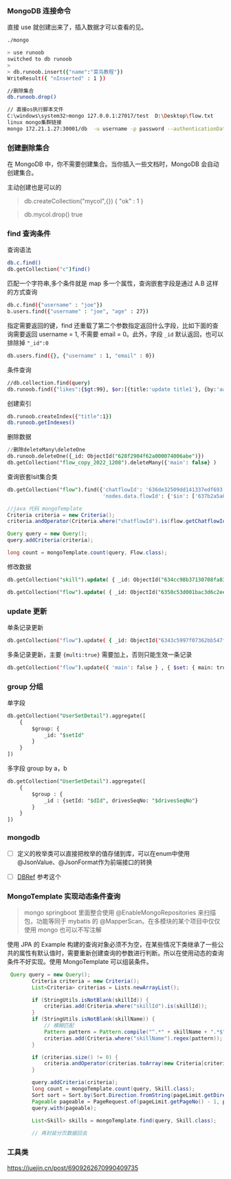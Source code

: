 

### MongoDB 连接命令

直接 use 就创建出来了，插入数据才可以查看的见。

```sh
./mongo

> use runoob
switched to db runoob
>
> db.runoob.insert({"name":"菜鸟教程"})
WriteResult({ "nInserted" : 1 })

//删除集合
db.runoob.drop()

// 直接os执行脚本文件
C:\windows\system32>mongo 127.0.0.1:27017/test  D:\Desktop\flow.txt
linux mongo集群链接
mongo 172.21.1.27:30001/db  -u username -p password --authenticationDatabase admin
```

### 创建删除集合

在 MongoDB 中，你不需要创建集合。当你插入一些文档时，MongoDB 会自动创建集合。

主动创建也是可以的

> db.createCollection("mycol",{})
> { "ok" : 1 }

> db.mycol.drop()
> true

### find 查询条件

查询语法

```sh
db.c.find()
db.getCollection("c")find()
```

匹配一个字符串,多个条件就是 map 多一个属性，查询嵌套字段是通过 A.B 这样的方式查询

```sh
db.c.find({"username" : "joe"})
b.users.find({"username" : "joe", "age" : 27}) 
```

指定需要返回的键，find 还重载了第二个参数指定返回什么字段，比如下面的查询需要返回 username = 1, 不需要 email = 0。此外，字段 `_id` 默认返回，也可以排除掉 `"_id":0`

```sh
db.users.find({}, {"username" : 1, "email" : 0})
```

条件查询

```sh
//db.collection.find(query)
db.runoob.find({"likes":{$gt:99}, $or:[{title:'update title1'}, {by:'aa'}]})
```

创建索引

```sh
db.runoob.createIndex({"title":1})
db.runoob.getIndexes()
```

删除数据

```sql
//删除deleteMany\deleteOne
db.runoob.deleteOne({_id: ObjectId("628f2904f62a000074006abe")})
db.getCollection("flow_copy_2022_1208").deleteMany({'main': false} )
```

查询嵌套lsit集合类

```sql
db.getCollection("flow").find({'chatflowId': '636de32509dd141337edf693', 
                               'nodes.data.flowId': {'$in': ['637b2a5a0351283a99600d1f', '636de32509dd141337edf694']}})
```

```java
//java 代码 mongoTemplate
Criteria criteria = new Criteria();
criteria.andOperator(Criteria.where("chatflowId").is(flow.getChatflowId()), Criteria.where("nodes.data.flowId").in(Lists.newArrayList(flow.getId())));

Query query = new Query();
query.addCriteria(criteria);

long count = mongoTemplate.count(query, Flow.class);
```

修改数据

```sql
db.getCollection("skill").update( { _id: ObjectId("634cc98b37130708fa8301bf") }, { $set: { "variables.15.global": true } } )

db.getCollection("flow").update( { _id: ObjectId("6350c53d001bac3d6c2ee3ad") }, { $set: { nodeData: ""}})
```

### update 更新

单条记录更新

```sh
db.getCollection("flow").update( { _id: ObjectId("6343c5997f07362bb547f280") }, { $set: { main: true } } )
```

多条记录更新，主要 `{multi:true}` 需要加上，否则只能生效一条记录

```sh
db.getCollection("flow").update({ 'main': false } , { $set: { main: true } },{multi:true} )
```



### group 分组

单字段

```sql
db.getCollection("UserSetDetail").aggregate([
    {
        $group: {
            _id: "$setId"
        }
    }
])
```

多字段 group by a，b

```sql
db.getCollection("UserSetDetail").aggregate([
    {
        $group : {
            _id : {setId: "$dId", drivesSeqNo: "$drivesSeqNo"}
        }
    }
])
```



### mongodb

- [ ]  定义的枚举类可以直接把枚举的值存储到库，可以在enum中使用@JsonValue、@JsonFormat作为前端接口的转换
- [ ] [DBRef](https://blog.csdn.net/bokestudy/article/details/103702824) 参考这个





### MongoTemplate 实现动态条件查询

> mongo springboot 里面整合使用 @EnableMongoRepositories 来扫描包，功能等同于 mybatis 的 @MapperScan。在多模块的某个项目中仅仅使用 mongo 也可以不写注解

使用 JPA 的 Example 构建的查询对象必须不为空，在某些情况下类继承了一些公共的属性有默认值时，需要重新创建查询的参数进行判断。所以在使用动态的查询条件不好实现。使用 MongoTemplate  可以组装条件。

```java
 Query query = new Query();
        Criteria criteria = new Criteria();
        List<Criteria> criterias = Lists.newArrayList();

        if (StringUtils.isNotBlank(skillId)) {
            criterias.add(Criteria.where("skillId").is(skillId));
        }
        if (StringUtils.isNotBlank(skillName)) {
            // 模糊匹配
            Pattern pattern = Pattern.compile("^.*" + skillName + ".*$", Pattern.CASE_INSENSITIVE);
            criterias.add(Criteria.where("skillName").regex(pattern));
        }

        if (criterias.size() != 0) {
            criteria.andOperator(criterias.toArray(new Criteria[criterias.size()]));
        }

        query.addCriteria(criteria);
		long count = mongoTemplate.count(query, Skill.class);
        Sort sort = Sort.by(Sort.Direction.fromString(pageLimit.getDirection()), pageLimit.getSort());
		Pageable pageable = PageRequest.of(pageLimit.getPageNo() - 1, pageLimit.getPageSize(), sort);
   		query.with(pageable);

        List<Skill> skills = mongoTemplate.find(query, Skill.class);
        
		// 再封装分页数据回去
```



### 工具类

https://juejin.cn/post/6909262670990409735